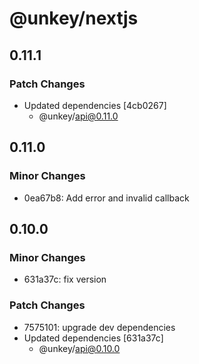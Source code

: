 # @unkey/nextjs

## 0.11.1

### Patch Changes

- Updated dependencies [4cb0267]
  - @unkey/api@0.11.0

## 0.11.0

### Minor Changes

- 0ea67b8: Add error and invalid callback

## 0.10.0

### Minor Changes

- 631a37c: fix version

### Patch Changes

- 7575101: upgrade dev dependencies
- Updated dependencies [631a37c]
  - @unkey/api@0.10.0

